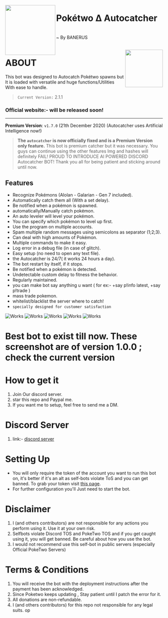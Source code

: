 <!--
  Title: Poketwo Autocatcher hack
  Description: This specific selfbot was designed to automatically catch Pokemon spawned on Discord by PokeCord bot. It also offers other utility functions to automate features like trading, releasing, ID search, etc. Apart from autocatching, the bot extends its features to more advanced version with better control.
  Author: Hope nexus
  Logo: https://i.imgur.com/85PNo2N.png
  Tags: discord-bot, discord, selfbot, poketwo-selfbot, poketwo, python,js, pokemon, poketwo-discord-bot, catch-pokemon, poketwo-hack,
        poketwo discord bot, poketwo discord bot, catch pokemon, poketwo hack, discord-bot, poketwo-bot, autocatcher, premium, auto-trade,
        donations, poketwo-catcher, poketwo-autocatcher, poketwo-selfbot
-->
<meta name="description" content="This specific selfbot was designed to automatically catch Pokemon spawned on Discord by Poketwo bot. It also offers other utility functions to automate features like trading, releasing, ID search, etc. Apart from autocatching, the bot extends its features to more advanced version with better control."/>
<meta name="keywords" content="discord-bot, discord, selfbot, poketwo-selfbot, pokecord, python, pokemon, poketwo-discord-bot, catch-pokemon, poketwo-hack, discord bot, poketwo discord bot, catch pokemon, poketwo hack, discord-bot, poketwo-bot, autocatcher, premium, auto-trade, donations, pokecord-catcher, pokecord-autocatcher , free , poketwo-selfbot"/>
<meta name="author" content="Team-banerus"/>
<meta name="url" content="https://github.com/team-banerus/Poketwo-autocatcher" />
<meta name="og:title" content="Poketwo Autocatcher"/>
<meta name="og:url" content="https://github.com/team-banerus/Poketwo-autocatcher" />
<meta name="og:image" content="https://i.imgur.com/85PNo2N.png" />
<meta name="og:description" content="This specific selfbot was designed to automatically catch Pokemon spawned on Discord by PokeCord bot. It also offers other utility functions to automate features like trading, releasing, ID search, etc. Apart from autocatching, the bot extends its features to more advanced version with better control."/>
<meta name="google-site-verification" content="EEaJ4rxZqFULJehFinFFOpxt75EdXvYh-bE2t3FoADA" />


<img src="https://i.imgur.com/85PNo2N.png" align="left" height="160px"><h1>Pokétwo ∆ Autocatcher</h1>
</br>
~ By BANERUS
</br>
</br>
<!--
# comment
-->
<img src="https://poketwo.net/_next/image?url=%2Fassets%2Flogo.png&w=256&q=75" align="right" height="120px"><h1>ABOUT</h1>
This bot was designed to Autocatch Pokétwo spawns but It is loaded with versatile and huge functions/Utilities With ease to handle.
> `Current Version:` 2.1.1
### Official website:- will be released soon!

---

**Premium Version**: `v1.7.0` (21th December 2020) (Autocatcher uses Artificial Intelligence now!)
  > **The `autocatcher` is now officially fixed and is a Premium Version only feature.**
  This bot is premium catcher but it was necessary. You guys can continue using the other features Img and hashes will definitely FAIL! PROUD TO INTRODUCE AI POWERED DISCORD Autocatcher BOT!
Thank you all for being patient and sticking around until now.

## Features
 - Recognize Pokémons (Alolan - Galarian - Gen 7 included).
 - Automatically catch them all (With a set delay).
 - Be notified when a pokémon is spawned.
 - automatically/Manually catch pokémon.
 - An auto leveler will level your pokémon.
 - You can specify which pokémon to level up first.
 - Use the program on multiple accounts.
 - Spam multiple random messages using semicolons as separator (1;2;3).
 - Can deal with high amounts of Pokémon.
 - Multiple commands to make it easy.
 - Log error in a debug file (in case of glitch).
 - Easy setup (no need to open any text file).
- the Autocatcher is 24/7( it works 24 hours a day).
- The bot restart by itself, if it stops.
- Be notified when a pokémon is detected.
- Undetectable
custom delay to fitness the behavior.
- Regularly maintained.
- you can make bot say anything u want ( for ex:- +say p!info latest, +say p!trade )
- mass trade pokemon.
- whitelist/blacklist the server where to catch!
- ```specially designed for customer satisfaction```

![Works](https://media1.giphy.com/media/9cepV83q9ZVW8vAJ2w/giphy.gif)
![Works](https://media0.giphy.com/media/gIG0Aw7vFsU8fKKywD/giphy.gif)
![Works](https://cdn.discordapp.com/attachments/50f4587263242534913/780038260457209856/20201122_171216_edited.jpg)
![Works](https://cdn.discordapp.com/attachments/504587263242534913/780038815850823701/20201122_171514_edited.jpg)
![Works](https://media4.giphy.com/media/fMH1ennRztVJkjtvRr/giphy.gif)
# Best bot to exist till now. These screenshot are of version 1.0.0 ; check the current version 

# How to get it
1. Join Our discord server.
2. star this repo and Paypal me.
3. If you want me to setup, feel free to send me a DM.

# Discord Server
1. link:- [discord server](https:https://discord.gg/n3bFqM3U4p)
# Setting Up

- You will only require the token of the account you want to run this bot on, it's better if it's an alt as self-bots violate ToS and you can get banned. To grab your token visit [this page](https://github.com/TheRacingLion/Discord-SelfBot/wiki/Discord-Token-Tutorial).
- For further configuration you'll Just need to start the bot.
# Disclaimer
1. I (and others contributors) are not responsible for any actions you perform using it. Use it at your own risk.
2. Selfbots violate Discord TOS and PokeTwo TOS and if you get caught using it, you will get banned. Be careful about how you use the bot.
3. I would not recommend use this self-bot in public servers (especially Official PokeTwo Servers)

# Terms & Conditions
1. You will receive the bot with the deployment instructions after the payment has been acknowledged.
2. Since Poketwo keeps updating , Stay patient until I patch the error for it.
3. All donations are non-refundable.
4. I (and others contributors) for this repo not responsible for any legal suits.
op
